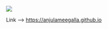 [![](https://i.gifer.com/VgO.gif)](https://anjulameegalla.github.io)


Link --> https://anjulameegalla.github.io
